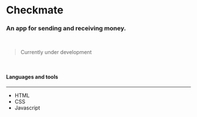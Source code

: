 # Checkmate
### An app for sending and receiving money.  
<br/>

<!-- ![Insert Image Link Here]() -->

> Currently under development 

<br/>

#### Languages and tools 
---

* HTML
* CSS
* Javascript

